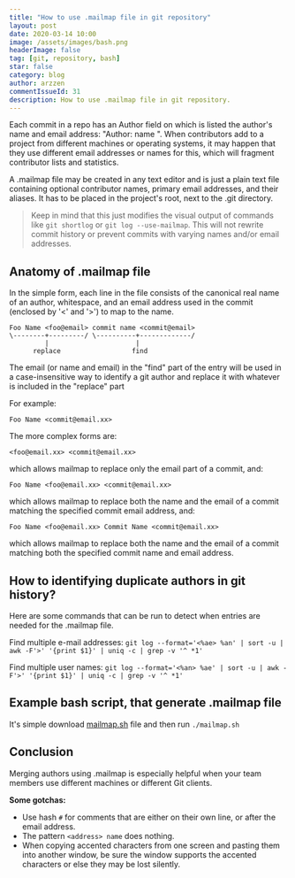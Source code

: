 ```yaml
---
title: "How to use .mailmap file in git repository"
layout: post
date: 2020-03-14 10:00
image: /assets/images/bash.png
headerImage: false
tag: [git, repository, bash]
star: false
category: blog
author: arzzen
commentIssueId: 31
description: How to use .mailmap file in git repository.
---
```


Each commit in a repo has an Author field on which is listed the author's name and email 
address: "Author: name ". 
When contributors add to a project from different machines or operating systems, 
it may happen that they use different email addresses or names for this, which will fragment contributor lists and statistics.

A .mailmap file may be created in any text editor and is just a plain text file 
containing optional contributor names, primary email addresses, and their aliases. 
It has to be placed in the project's root, next to the .git directory.

> Keep in mind that this just modifies the visual output of commands like `git shortlog` or `git log --use-mailmap`. 
This will not rewrite commit history or prevent commits with varying names and/or email addresses.

## Anatomy of .mailmap file

In the simple form, each line in the file consists of the canonical
real name of an author, whitespace, and an email address used in the
commit (enclosed by '<' and '>') to map to the name. 

```
Foo Name <foo@email> commit name <commit@email>
\--------+---------/ \----------+-------------/
         |                      |
      replace                  find
```

The email (or name and email) in the "find" part of the entry will be used in a case-insensitive way to 
identify a git author and replace it with whatever is included in the "replace" part

For example:
```
Foo Name <commit@email.xx>
```

The more complex forms are:
```
<foo@email.xx> <commit@email.xx>
```

which allows mailmap to replace only the email part of a commit, and:
```
Foo Name <foo@email.xx> <commit@email.xx>
```

which allows mailmap to replace both the name and the email of a
commit matching the specified commit email address, and:
```
Foo Name <foo@email.xx> Commit Name <commit@email.xx>
```

which allows mailmap to replace both the name and the email of a
commit matching both the specified commit name and email address.

## How to identifying duplicate authors in git history?

Here are some commands that can be run to detect when entries are needed for the .mailmap file.

Find multiple e-mail addresses:
`git log --format='<%ae> %an' | sort -u | awk -F'>' '{print $1}' | uniq -c | grep -v '^ *1'`

Find multiple user names:
`git log --format='<%an> %ae' | sort -u | awk -F'>' '{print $1}' | uniq -c | grep -v '^ *1'`

## Example bash script, that generate .mailmap file

It's simple download [mailmap.sh](https://gist.githubusercontent.com/arzzen/584d75b0da8190d747e9db8b9d47522d/raw/c24a3b56f7d20916218085b80ccec28c3610b13b/mailmap.sh) file 
and then run `./mailmap.sh`

<script src="https://gist.github.com/arzzen/584d75b0da8190d747e9db8b9d47522d.js"></script>

## Conclusion

Merging authors using .mailmap is especially helpful when your team members use different machines or different Git clients.

**Some gotchas:**
- Use hash `#` for comments that are either on their own line, or after the email address.
- The pattern `<address> name` does nothing.
- When copying accented characters from one screen and pasting them into another window, be sure the window supports the accented characters or else they may be lost silently.
